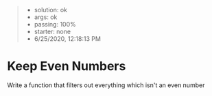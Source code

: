 <!-- BEGIN REPORT -->
> - solution: ok 
> - args: ok 
> - passing: 100% 
> - starter: none 
> - 6/25/2020, 12:18:13 PM
<!-- END REPORT -->

# Keep Even Numbers

Write a function that filters out everything which isn't an even number

